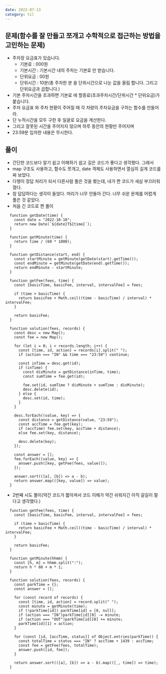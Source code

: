 ```yaml
---
date: 2022-07-13
category: til
---
```


## 문제(함수를 잘 만들고 쪼개고 수학적으로 접근하는 방법을 고민하는 문제)

- 주차장 요금표가 있습니다.
  - 기본료 : 000원
  - 기본시간 : 기본시간 내의 주차는 기본료 만 받습니다.
  - 단위요금 : 00원
  - 단위시간 : 10분(총 주차한 분 을 단위시간으로 나눈 값을 올림 합니다. 그리고 단위요금과 곱합니다.)
- 기본 주차시간을 초과하면 기본료 에 할증료(초과주차시간/단위시간 \* 단위요금)가 붙습니다.
- 주차 요금표 와 주차 현황이 주어질 때 각 차량의 주차요금을 구하는 함수를 만들어라.
- 단 누적시간을 모두 구한 후 일괄로 요금을 계산한다.
- 그리고 잘못된 시간을 주어지지 않으며 하루 동안의 현황만 주어지며
- 23:59분 입차한 내용은 무시한다.

## 풀이

- 간단한 코드보다 알기 쉽고 이해하기 쉽고 길은 코드가 좋다고 생각했다. 그래서
- map 구조도 사용하고, 함수도 쪼개고, date 객체도 사용하면서 열심히 길게 코드를 짜 보았다.
- 다행이 정답 처리가 되서 다른사람 풀은 것을 봤는데, 내가 짠 코드가 새삼 부끄러워 졌다.
- 참 답답하다는 생각이 들었다. 머리가 너무 안돌아 간다. 너무 쉬운 문제를 어렵게 풀은 것 같았다.
- 처음 긴 코드로 짠 풀이

```
  function getDate(time) {
    const date = "2022-10-10";
    return new Date(`${date}T${time}`);
  }

  function getMinute(time) {
    return time / (60 * 1000);
  }

  function getDistance(start, end) {
    const startMinute = getMinute(getDate(start).getTime());
    const endMinute = getMinute(getDate(end).getTime());
    return endMinute - startMinute;
  }

  function getFee(fees, time) {
    const [basicTime, basicFee, interval, intervalFee] = fees;

    if (time > basicTime) {
      return basicFee + Math.ceil((time - basicTime) / interval) * intervalFee;
    }

    return basicFee;
  }

  function solution(fees, records) {
    const desc = new Map();
    const fee = new Map();

    for (let i = 0; i < records.length; i++) {
      const [time, id, action] = records[i].split(" ");
      if (action === "IN" && time === "23:59") continue;

      const inTime = desc.get(id);
      if (inTime) {
        const disMinute = getDistance(inTime, time);
        const sumTime = fee.get(id);

        fee.set(id, sumTime ? disMinute + sumTime : disMinute);
        desc.delete(id);
      } else {
        desc.set(id, time);
      }
    }

    desc.forEach((value, key) => {
      const distance = getDistance(value, "23:59");
      const accTime = fee.get(key);
      if (accTime) fee.set(key, accTime + distance);
      else fee.set(key, distance);

      desc.delete(key);
    });

    const answer = [];
    fee.forEach((value, key) => {
      answer.push([key, getFee(fees, value)]);
    });

    answer.sort(([a], [b]) => a - b);
    return answer.map(([key, value]) => value);
  }
```

- 2번째 시도 풀이(약간 코드가 짧아져서 코드 이해가 약간 쉬워지긴 아직 갈길이 멀다고 생각했다.)

```
  function getFee(fees, time) {
    const [basicTime, basicFee, interval, intervalFee] = fees;

    if (time > basicTime) {
      return basicFee + Math.ceil((time - basicTime) / interval) * intervalFee;
    }

    return basicFee;
  }

  function getMinute(hhmm) {
    const [h, m] = hhmm.split(":");
    return h * 60 + m * 1;
  }

  function solution(fees, records) {
    const parkTime = {};
    const answer = [];

    for (const record of records) {
      const [time, id, action] = record.split(" ");
      const minute = getMinute(time);
      if (!parkTime[id]) parkTime[id] = [0, null];
      if (action === "IN")parkTime[id][0] -= minute;
      if (action === "OUT")parkTime[id][0] += minute;
      parkTime[id][1] = action;
    }

    for (const [id, [accTime, status]] of Object.entries(parkTime)) {
      const totalTime = status === "IN" ? accTime + 1439 : accTime;
      const fee = getFee(fees, totalTime);
      answer.push([id, fee]);
    }

    return answer.sort(([a], [b]) => a - b).map(([_, time]) => time);
  }
```
